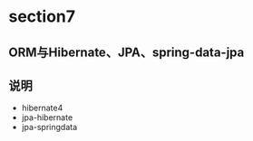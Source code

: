 # section7
## ORM与Hibernate、JPA、spring-data-jpa
## 说明
+ <module>hibernate4</module>
+ <module>jpa-hibernate</module>
+ <module>jpa-springdata</module>